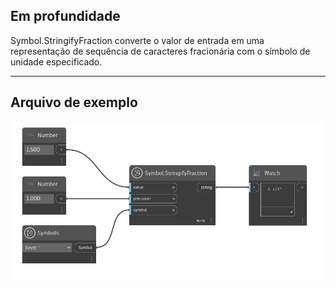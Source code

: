 ## Em profundidade
Symbol.StringifyFraction converte o valor de entrada em uma representação de sequência de caracteres fracionária com o símbolo de unidade especificado.
___
## Arquivo de exemplo

![Symbol.StringifyFraction](./DynamoUnits.Symbol.StringifyFraction_img.png)
